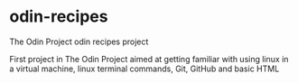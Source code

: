 # odin-recipes
The Odin Project odin recipes project

First project in The Odin Project aimed at getting familiar with using linux in a virtual machine, linux terminal commands, Git, GitHub and basic HTML
